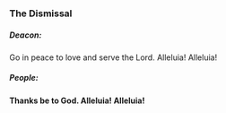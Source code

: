 ### The Dismissal
##### Deacon:
Go in peace to love and serve the Lord. Alleluia! Alleluia!

##### **People:**
**Thanks be to God. Alleluia! Alleluia!**

